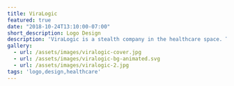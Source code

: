 ```yaml
---
title: ViraLogic
featured: true
date: "2018-10-24T13:10:00-07:00"
short_description: Logo Design
description: 'ViraLogic is a stealth company in the healthcare space. This project involved creating a logo, color palette and pitch deck template.'
gallery:
  - url: /assets/images/viralogic-cover.jpg
  - url: /assets/images/viralogic-bg-animated.svg
  - url: /assets/images/viralogic-2.jpg
tags: 'logo,design,healthcare'
---
```


